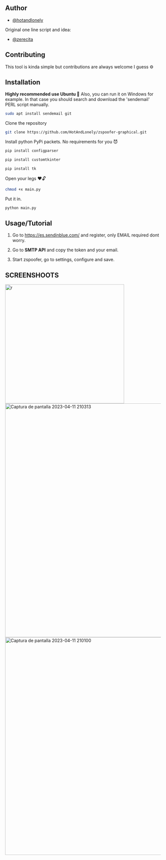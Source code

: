 
## Author

- [@hotandlonely](https://www.github.com/hotandlonely)

Original one line script and idea:
- [@zerecita](https://github.com/Zerecita)


## Contributing

This tool is kinda simple but contributions are always welcome I guess ⚙️

## Installation

**Highly recommended use Ubuntu 🐧**
Also, you can run it on Windows for example. In that case you should search and download the 'sendemail' PERL script manually.

```bash
sudo apt install sendemail git
```
Clone the repository

```bash
git clone https://github.com/HotAndLonely/zspoofer-graphical.git
```
Install python PyPi packets.
No requirements for you 😈
```bash
pip install configparser
```
```bash
pip install customtkinter
```
```bash
pip install tk
```
Open your legs ❤️🔓
```bash
chmod +x main.py
```
Put it in.
```bash
python main.py
```


## Usage/Tutorial

1. Go to https://es.sendinblue.com/ and register, only EMAIL required dont worry.

2. Go to **SMTP API** and copy the token and your email.

3. Start zspoofer, go to settings, configure and save.

## SCREENSHOOTS

<img width="385" alt="r" src="https://user-images.githubusercontent.com/63518404/231266523-cdab0341-ad89-42be-bfca-2f31d7f0f762.png">

<img width="756" alt="Captura de pantalla 2023-04-11 210313" src="https://user-images.githubusercontent.com/63518404/231266777-5c8730fd-e3be-4b71-848d-925c3dfd7ed6.png">

<img width="704" alt="Captura de pantalla 2023-04-11 210100" src="https://user-images.githubusercontent.com/63518404/231266838-cb49853d-07ec-40df-9dbe-dcf98ae2cb84.png">

